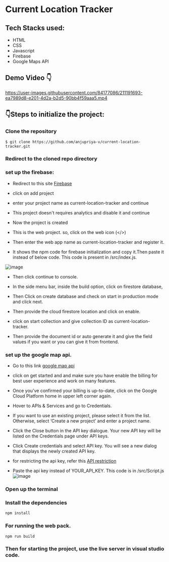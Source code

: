 # Current Location Tracker

## Tech Stacks used:

- HTML
- CSS
- Javascript
- Firebase
- Google Maps API

## Demo Video 👇

https://user-images.githubusercontent.com/84177086/211191693-ea7989d8-e201-4d2a-b2d5-90bb4f59aaa5.mp4



## :point_down:Steps to initialize the project:

### Clone the repository
```
$ git clone https://github.com/anjupriya-v/current-location-tracker.git
```
### Redirect to the cloned repo directory

### set up the firebase:
- Redirect to this site
 [Firebase](https://console.firebase.google.com/)
 
- click on add project

- enter your project name as current-location-tracker and continue

- This project doesn't requires analytics and disable it and continue

- Now the project is created

- This is the web project. so, click on the web icon (</>)

- Then enter the web app name as current-location-tracker and register it.

- It shows the npm code for firebase initialization and copy it.Then paste it instead of below code. This code is present in /src/index.js.

![image](https://user-images.githubusercontent.com/84177086/192140424-867f31d0-31b8-4e6c-a9b3-be93d7c75e23.png)

- Then click continue to console.

- In the side menu bar, inside the build option, click on firestore database,

- Then Click on create database and check on start in production mode and click next.

- Then provide the cloud firestore location and click on enable.

- click on start collection and give collection ID as current-location-tracker.

- Then provide the document id or auto generate it and give the field values if you want or you can give it from frontend.

### set up the google map api.
- Go to this link [google map api](https://mapsplatform.google.com/)

- click on get started and and make sure you have enable the billing for best user experience and work on many features.

- Once you’ve confirmed your billing is up-to-date, click on the Google Cloud Platform home in upper left corner again.

- Hover to APIs & Services and go to Credentials.

- If you want to use an existing project, please select it from the list. Otherwise, select ‘Create a new project’ and enter a project name.

- Click the Close button in the API key dialogue. Your new API key will be listed on the Credentials page under API keys.

- Click Create credentials and select API key. You will see a new dialog that displays the newly created API key.

- for restricting the api key, refer this [API restriction](https://developers.google.com/maps/documentation/javascript/get-api-key)

- Paste the api key instead of YOUR_API_KEY. This code is in /src/Script.js
![image](https://user-images.githubusercontent.com/84177086/192141144-313800bf-5e96-41cf-a2db-ec1b28f60bcc.png)
 
### Open up the terminal 

### Install the dependencies
```
npm install
```
### For running the web pack.
```
npm run build
```
### Then for starting the project, use the live server in visual studio code.
